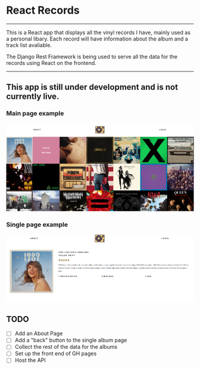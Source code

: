 # React Records
---

This is a React app that displays all the vinyl records I have, mainly used as a personal libary.
Each record will have information about the album and a track list avaliable.

The Django Rest Framework is being used to serve all the data for the records using React on the frontend.

---
## This app is still under development and is not currently live. 

### Main page example
![Screenshot of main page](main-page-example.png)

### Single page example
![Screenshot of single album page](single-page-example.png)

## TODO
- [ ] Add an About Page
- [ ] Add a "back" button to the single album page
- [ ] Collect the rest of the data for the albums
- [ ] Set up the front end of GH pages
- [ ] Host the API